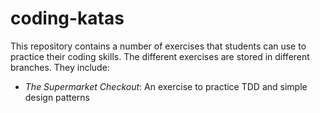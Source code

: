 # coding-katas

This repository contains a number of exercises that students can use to practice their coding skills. The different exercises are stored in different branches. They include:
  - *The Supermarket Checkout*: An exercise to practice TDD and simple design patterns
